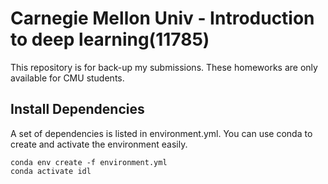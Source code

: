 # Carnegie Mellon Univ - Introduction to deep learning(11785)
This repository is for back-up my submissions. These homeworks are only available for CMU students.

## Install Dependencies
A set of dependencies is listed in environment.yml. You can use conda to create and activate the environment easily.

```
conda env create -f environment.yml
conda activate idl
```
